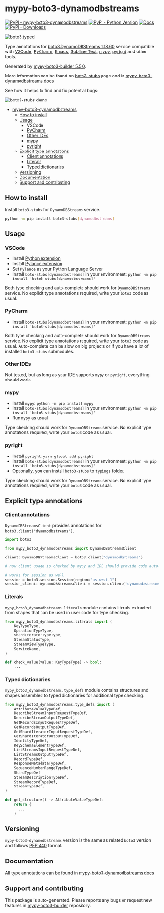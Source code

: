 <a id="mypy-boto3-dynamodbstreams"></a>

# mypy-boto3-dynamodbstreams

[![PyPI - mypy-boto3-dynamodbstreams](https://img.shields.io/pypi/v/mypy-boto3-dynamodbstreams.svg?color=blue)](https://pypi.org/project/mypy-boto3-dynamodbstreams)
[![PyPI - Python Version](https://img.shields.io/pypi/pyversions/mypy-boto3-dynamodbstreams.svg?color=blue)](https://pypi.org/project/mypy-boto3-dynamodbstreams)
[![Docs](https://img.shields.io/readthedocs/mypy-boto3-builder.svg?color=blue)](https://mypy-boto3-builder.readthedocs.io/)
[![PyPI - Downloads](https://img.shields.io/pypi/dw/mypy-boto3-dynamodbstreams?color=blue)](https://pypistats.org/packages/mypy-boto3-dynamodbstreams)

![boto3.typed](https://github.com/vemel/mypy_boto3_builder/raw/master/logo.png)

Type annotations for
[boto3.DynamoDBStreams 1.18.60](https://boto3.amazonaws.com/v1/documentation/api/1.18.60/reference/services/dynamodbstreams.html#DynamoDBStreams)
service compatible with [VSCode](https://code.visualstudio.com/),
[PyCharm](https://www.jetbrains.com/pycharm/),
[Emacs](https://www.gnu.org/software/emacs/),
[Sublime Text](https://www.sublimetext.com/),
[mypy](https://github.com/python/mypy),
[pyright](https://github.com/microsoft/pyright) and other tools.

Generated by
[mypy-boto3-builder 5.5.0](https://github.com/vemel/mypy_boto3_builder).

More information can be found on
[boto3-stubs](https://pypi.org/project/boto3-stubs/) page and in
[mypy-boto3-dynamodbstreams docs](https://vemel.github.io/boto3_stubs_docs/mypy_boto3_dynamodbstreams/)

See how it helps to find and fix potential bugs:

![boto3-stubs demo](https://github.com/vemel/mypy_boto3_builder/raw/master/demo.gif)

- [mypy-boto3-dynamodbstreams](#mypy-boto3-dynamodbstreams)
  - [How to install](#how-to-install)
  - [Usage](#usage)
    - [VSCode](#vscode)
    - [PyCharm](#pycharm)
    - [Other IDEs](#other-ides)
    - [mypy](#mypy)
    - [pyright](#pyright)
  - [Explicit type annotations](#explicit-type-annotations)
    - [Client annotations](#client-annotations)
    - [Literals](#literals)
    - [Typed dictionaries](#typed-dictionaries)
  - [Versioning](#versioning)
  - [Documentation](#documentation)
  - [Support and contributing](#support-and-contributing)

<a id="how-to-install"></a>

## How to install

Install `boto3-stubs` for `DynamoDBStreams` service.

```bash
python -m pip install boto3-stubs[dynamodbstreams]
```

<a id="usage"></a>

## Usage

<a id="vscode"></a>

### VSCode

- Install
  [Python extension](https://marketplace.visualstudio.com/items?itemName=ms-python.python)
- Install
  [Pylance extension](https://marketplace.visualstudio.com/items?itemName=ms-python.vscode-pylance)
- Set `Pylance` as your Python Language Server
- Install `boto-stubs[dynamodbstreams]` in your environment:
  `python -m pip install 'boto3-stubs[dynamodbstreams]'`

Both type checking and auto-complete should work for `DynamoDBStreams` service.
No explicit type annotations required, write your `boto3` code as usual.

<a id="pycharm"></a>

### PyCharm

- Install `boto-stubs[dynamodbstreams]` in your environment:
  `python -m pip install 'boto3-stubs[dynamodbstreams]'`

Both type checking and auto-complete should work for `DynamoDBStreams` service.
No explicit type annotations required, write your `boto3` code as usual.
Auto-complete can be slow on big projects or if you have a lot of installed
`boto3-stubs` submodules.

<a id="other-ides"></a>

### Other IDEs

Not tested, but as long as your IDE supports `mypy` or `pyright`, everything
should work.

<a id="mypy"></a>

### mypy

- Install `mypy`: `python -m pip install mypy`
- Install `boto-stubs[dynamodbstreams]` in your environment:
  `python -m pip install 'boto3-stubs[dynamodbstreams]'`
- Run `mypy` as usual

Type checking should work for `DynamoDBStreams` service. No explicit type
annotations required, write your `boto3` code as usual.

<a id="pyright"></a>

### pyright

- Install `pyright`: `yarn global add pyright`
- Install `boto-stubs[dynamodbstreams]` in your environment:
  `python -m pip install 'boto3-stubs[dynamodbstreams]'`
- Optionally, you can install `boto3-stubs` to `typings` folder.

Type checking should work for `DynamoDBStreams` service. No explicit type
annotations required, write your `boto3` code as usual.

<a id="explicit-type-annotations"></a>

## Explicit type annotations

<a id="client-annotations"></a>

### Client annotations

`DynamoDBStreamsClient` provides annotations for
`boto3.client("dynamodbstreams")`.

```python
import boto3

from mypy_boto3_dynamodbstreams import DynamoDBStreamsClient

client: DynamoDBStreamsClient = boto3.client("dynamodbstreams")

# now client usage is checked by mypy and IDE should provide code auto-complete

# works for session as well
session = boto3.session.Session(region="us-west-1")
session_client: DynamoDBStreamsClient = session.client("dynamodbstreams")
```

<a id="literals"></a>

### Literals

`mypy_boto3_dynamodbstreams.literals` module contains literals extracted from
shapes that can be used in user code for type checking.

```python
from mypy_boto3_dynamodbstreams.literals import (
    KeyTypeType,
    OperationTypeType,
    ShardIteratorTypeType,
    StreamStatusType,
    StreamViewTypeType,
    ServiceName,
)

def check_value(value: KeyTypeType) -> bool:
    ...
```

<a id="typed-dictionaries"></a>

### Typed dictionaries

`mypy_boto3_dynamodbstreams.type_defs` module contains structures and shapes
assembled to typed dictionaries for additional type checking.

```python
from mypy_boto3_dynamodbstreams.type_defs import (
    AttributeValueTypeDef,
    DescribeStreamInputRequestTypeDef,
    DescribeStreamOutputTypeDef,
    GetRecordsInputRequestTypeDef,
    GetRecordsOutputTypeDef,
    GetShardIteratorInputRequestTypeDef,
    GetShardIteratorOutputTypeDef,
    IdentityTypeDef,
    KeySchemaElementTypeDef,
    ListStreamsInputRequestTypeDef,
    ListStreamsOutputTypeDef,
    RecordTypeDef,
    ResponseMetadataTypeDef,
    SequenceNumberRangeTypeDef,
    ShardTypeDef,
    StreamDescriptionTypeDef,
    StreamRecordTypeDef,
    StreamTypeDef,
)

def get_structure() -> AttributeValueTypeDef:
    return {
      ...
    }
```

<a id="versioning"></a>

## Versioning

`mypy-boto3-dynamodbstreams` version is the same as related `boto3` version and
follows [PEP 440](https://www.python.org/dev/peps/pep-0440/) format.

<a id="documentation"></a>

## Documentation

All type annotations can be found in
[mypy-boto3-dynamodbstreams docs](https://vemel.github.io/boto3_stubs_docs/mypy_boto3_dynamodbstreams/)

<a id="support-and-contributing"></a>

## Support and contributing

This package is auto-generated. Please reports any bugs or request new features
in [mypy-boto3-builder](https://github.com/vemel/mypy_boto3_builder/issues/)
repository.
